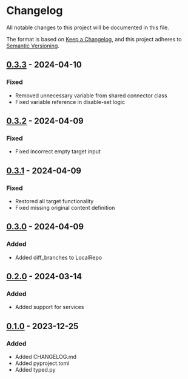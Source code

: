 # Changelog

All notable changes to this project will be documented in this file.

The format is based on [Keep a Changelog](https://keepachangelog.com/en/1.1.0/),
and this project adheres to [Semantic Versioning](https://semver.org/spec/v2.0.0.html).

## [0.3.3] - 2024-04-10

### Fixed

- Removed unnecessary variable from shared connector class
- Fixed variable reference in disable-set logic

## [0.3.2] - 2024-04-09

### Fixed

- Fixed incorrect empty target input

## [0.3.1] - 2024-04-09

### Fixed

- Restored all target functionality
- Fixed missing original content definition

## [0.3.0] - 2024-04-09

### Added

- Added diff_branches to LocalRepo

## [0.2.0] - 2024-03-14

### Added

- Added support for services

## [0.1.0] - 2023-12-25

### Added

- Added CHANGELOG.md
- Added pyproject.toml
- Added typed.py

[0.3.3]: https://gitlab.com/doubleverify/techops/sre/dv_sre_lib/-/tags/v0.3.2..v0.3.3
[0.3.2]: https://gitlab.com/doubleverify/techops/sre/dv_sre_lib/-/tags/v0.3.1..v0.3.2
[0.3.1]: https://gitlab.com/doubleverify/techops/sre/dv_sre_lib/-/tags/v0.3.0..v0.3.1
[0.3.0]: https://gitlab.com/doubleverify/techops/sre/dv_sre_lib/-/tags/v0.2.0..v0.3.0
[0.2.0]: https://gitlab.com/doubleverify/techops/sre/dv_sre_lib/-/tags/v0.1.0..v0.2.0
[0.1.0]: https://gitlab.com/doubleverify/techops/sre/dv_sre_lib/-/tags/v0.1.0